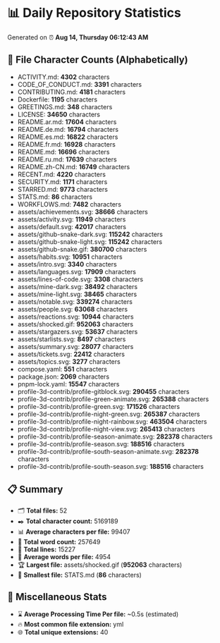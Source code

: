 # 📊 Daily Repository Statistics
Generated on ⏰ **Aug 14, Thursday 06:12:43 AM**

## 📂 File Character Counts (Alphabetically)
- ACTIVITY.md: **4302** characters
- CODE_OF_CONDUCT.md: **3391** characters
- CONTRIBUTING.md: **4181** characters
- Dockerfile: **1195** characters
- GREETINGS.md: **348** characters
- LICENSE: **34650** characters
- README.ar.md: **17604** characters
- README.de.md: **16794** characters
- README.es.md: **16822** characters
- README.fr.md: **16928** characters
- README.md: **16696** characters
- README.ru.md: **17639** characters
- README.zh-CN.md: **16749** characters
- RECENT.md: **4220** characters
- SECURITY.md: **1171** characters
- STARRED.md: **9773** characters
- STATS.md: **86** characters
- WORKFLOWS.md: **7482** characters
- assets/achievements.svg: **38666** characters
- assets/activity.svg: **11949** characters
- assets/default.svg: **42017** characters
- assets/github-snake-dark.svg: **115242** characters
- assets/github-snake-light.svg: **115242** characters
- assets/github-snake.gif: **380700** characters
- assets/habits.svg: **10951** characters
- assets/intro.svg: **3340** characters
- assets/languages.svg: **17909** characters
- assets/lines-of-code.svg: **3308** characters
- assets/mine-dark.svg: **38492** characters
- assets/mine-light.svg: **38465** characters
- assets/notable.svg: **339274** characters
- assets/people.svg: **63068** characters
- assets/reactions.svg: **10944** characters
- assets/shocked.gif: **952063** characters
- assets/stargazers.svg: **53637** characters
- assets/starlists.svg: **8497** characters
- assets/summary.svg: **28077** characters
- assets/tickets.svg: **22412** characters
- assets/topics.svg: **3277** characters
- compose.yaml: **551** characters
- package.json: **2069** characters
- pnpm-lock.yaml: **15547** characters
- profile-3d-contrib/profile-gitblock.svg: **290455** characters
- profile-3d-contrib/profile-green-animate.svg: **265388** characters
- profile-3d-contrib/profile-green.svg: **171526** characters
- profile-3d-contrib/profile-night-green.svg: **265387** characters
- profile-3d-contrib/profile-night-rainbow.svg: **463504** characters
- profile-3d-contrib/profile-night-view.svg: **265413** characters
- profile-3d-contrib/profile-season-animate.svg: **282378** characters
- profile-3d-contrib/profile-season.svg: **188516** characters
- profile-3d-contrib/profile-south-season-animate.svg: **282378** characters
- profile-3d-contrib/profile-south-season.svg: **188516** characters

## 📋 Summary
- 🗂️ **Total files:** 52
- ✒️ **Total character count:** 5169189
- 📊 **Average characters per file:** 99407
- 📝 **Total word count:** 257649
- 🧾 **Total lines:** 15227
- 📐 **Average words per file:** 4954
- 🏆 **Largest file:** assets/shocked.gif (**952063** characters)
- 🥉 **Smallest file:** STATS.md (**86** characters)

## 🌟 Miscellaneous Stats
- ⌛ **Average Processing Time Per file:** ~0.5s (estimated)
- 🔥 **Most common file extension:** yml
- 🌐 **Total unique extensions:** 40
